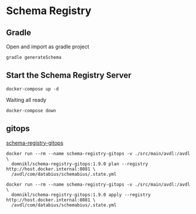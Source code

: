 # Schema Registry

## Gradle
Open and import as gradle project
```shell
gradle generateSchema
```

## Start the Schema Registry Server
```shell
docker-compose up -d
```
Waiting all ready

```shell
docker-compose down
```

## gitops
[schema-registry-gitops](https://github.com/domnikl/schema-registry-gitops/tree/main)
```shell
docker run --rm --name schema-registry-gitops -v ./src/main/avdl:/avdl \
  domnikl/schema-registry-gitops:1.9.0 plan --registry http://host.docker.internal:8081 \
  /avdl/com/databius/schemabius/.state.yml
```

```shell
docker run --rm --name schema-registry-gitops -v ./src/main/avdl:/avdl \
  domnikl/schema-registry-gitops:1.9.0 apply --registry http://host.docker.internal:8081 \
  /avdl/com/databius/schemabius/.state.yml
```
